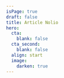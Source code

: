 ```yaml
---
isPage: true
draft: false
title: Article Nolio
hero:
  cta:
    blank: false
  cta_second:
    blank: false
  align: start
  image:
    darken: true
---
```

